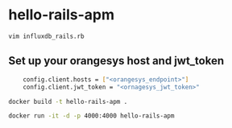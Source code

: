 # hello-rails-apm

`vim influxdb_rails.rb`

## Set up your orangesys host and jwt_token

```sh
    config.client.hosts = ["<orangesys_endpoint>"]
    config.client.jwt_token = "<ornagesys_jwt_token>"
```

```sh
docker build -t hello-rails-apm .

docker run -it -d -p 4000:4000 hello-rails-apm
```

